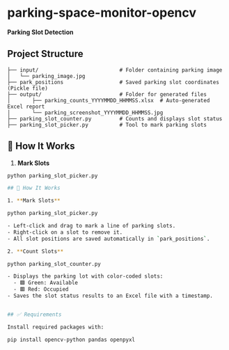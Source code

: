 # parking-space-monitor-opencv

 **Parking Slot Detection**

## Project Structure

    ├── input/                          # Folder containing parking image
    │   └── parking_image.jpg
    ├── park_positions                  # Saved parking slot coordinates (Pickle file)
    ├── output/                         # Folder for generated files
    │       ├── parking_counts_YYYYMMDD_HHMMSS.xlsx  # Auto-generated Excel report
    │       └── parking_screenshot_YYYYMMDD_HHMMSS.jpg 
    ├── parking_slot_counter.py         # Counts and displays slot status
    ├── parking_slot_picker.py          # Tool to mark parking slots


## 🔧 How It Works

1. **Mark Slots**

```bash
python parking_slot_picker.py

## 🔧 How It Works

1. **Mark Slots**

python parking_slot_picker.py

- Left-click and drag to mark a line of parking slots.
- Right-click on a slot to remove it.
- All slot positions are saved automatically in `park_positions`.

2. **Count Slots**

python parking_slot_counter.py

- Displays the parking lot with color-coded slots:
  - 🟩 Green: Available
  - 🟥 Red: Occupied
- Saves the slot status results to an Excel file with a timestamp.


## ✅ Requirements

Install required packages with:

pip install opencv-python pandas openpyxl

